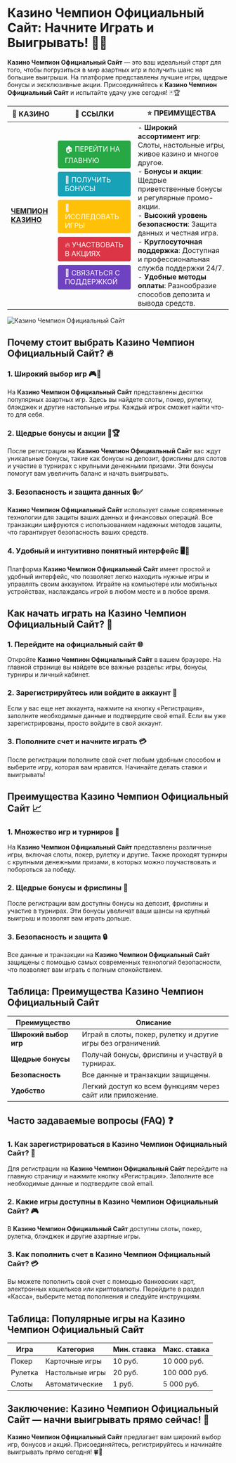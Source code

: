# **Казино Чемпион Официальный Сайт: Начните Играть и Выигрывать!** 🎰💸

**Казино Чемпион Официальный Сайт** — это ваш идеальный старт для того, чтобы погрузиться в мир азартных игр и получить шанс на большие выигрыши. На платформе представлены лучшие игры, щедрые бонусы и эксклюзивные акции. Присоединяйтесь к **Казино Чемпион Официальный Сайт** и испытайте удачу уже сегодня! 🃏🏆

| 🎰 **КАЗИНО**                              | 🔗 **ССЫЛКИ**                                                                                                                                                                                                 | ⭐ **ПРЕИМУЩЕСТВА**                                                                                     |
|--------------------------------------------|-------------------------------------------------------------------------------------------------------------------------------------------------------------------------------------------------------------|--------------------------------------------------------------------------------------------------------|
| **[ЧЕМПИОН КАЗИНО](https://temon-gter.cfd/go/lRq?p80412p304504pcc44t17455)** | <a href="https://temon-gter.cfd/go/lRq?p80412p304504pcc44t17455" style="display: inline-block; padding: 8px 16px; margin: 4px 0; background-color: #28a745; color: white; text-decoration: none; border-radius: 4px;">🏠 ПЕРЕЙТИ НА ГЛАВНУЮ</a><br> <a href="https://temon-gter.cfd/go/lRq?p80412p304504pcc44t17455" style="display: inline-block; padding: 8px 16px; margin: 4px 0; background-color: #17a2b8; color: white; text-decoration: none; border-radius: 4px;">🎁 ПОЛУЧИТЬ БОНУСЫ</a><br> <a href="https://temon-gter.cfd/go/lRq?p80412p304504pcc44t17455" style="display: inline-block; padding: 8px 16px; margin: 4px 0; background-color: #ffc107; color: white; text-decoration: none; border-radius: 4px;">🎲 ИССЛЕДОВАТЬ ИГРЫ</a><br> <a href="https://temon-gter.cfd/go/lRq?p80412p304504pcc44t17455" style="display: inline-block; padding: 8px 16px; margin: 4px 0; background-color: #dc3545; color: white; text-decoration: none; border-radius: 4px;">🔥 УЧАСТВОВАТЬ В АКЦИЯХ</a><br> <a href="https://temon-gter.cfd/go/lRq?p80412p304504pcc44t17455" style="display: inline-block; padding: 8px 16px; margin: 4px 0; background-color: #6f42c1; color: white; text-decoration: none; border-radius: 4px;">💬 СВЯЗАТЬСЯ С ПОДДЕРЖКОЙ</a> | - **Широкий ассортимент игр**: Слоты, настольные игры, живое казино и многое другое.<br>- **Бонусы и акции**: Щедрые приветственные бонусы и регулярные промо-акции.<br>- **Высокий уровень безопасности**: Защита данных и честная игра.<br>- **Круглосуточная поддержка**: Доступная и профессиональная служба поддержки 24/7.<br>- **Удобные методы оплаты**: Разнообразие способов депозита и вывода средств. |

![Казино Чемпион Официальный Сайт](https://sun9-31.userapi.com/impg/EIec6EVmALCyBhCTbcVPbRvesUXjcvwDdQQWhw/kGqDq3jXdV0.jpg?size=1024x435&quality=95&sign=a2477679cbc744f5be7528654025123b&c_uniq_tag=ryznTnKeSP0f07A1Xqo9QdQyNFMb5J_7WC-T7YP5ogI&type=album)

## Почему стоит выбрать **Казино Чемпион Официальный Сайт**? 🔥

### 1. **Широкий выбор игр** 🎮💸

На **Казино Чемпион Официальный Сайт** представлены десятки популярных азартных игр. Здесь вы найдете слоты, покер, рулетку, блэкджек и другие настольные игры. Каждый игрок сможет найти что-то для себя.

### 2. **Щедрые бонусы и акции** 🎁🏆

После регистрации на **Казино Чемпион Официальный Сайт** вас ждут уникальные бонусы, такие как бонусы на депозит, фриспины для слотов и участие в турнирах с крупными денежными призами. Эти бонусы помогут вам увеличить баланс и начать выигрывать.

### 3. **Безопасность и защита данных** 🔒✅

**Казино Чемпион Официальный Сайт** использует самые современные технологии для защиты ваших данных и финансовых операций. Все транзакции шифруются с использованием надежных методов защиты, что гарантирует безопасность ваших средств.

### 4. **Удобный и интуитивно понятный интерфейс** 🖥️📱

Платформа **Казино Чемпион Официальный Сайт** имеет простой и удобный интерфейс, что позволяет легко находить нужные игры и управлять своим аккаунтом. Играйте на компьютере или мобильных устройствах, наслаждаясь игрой в любом месте и в любое время.

## Как начать играть на **Казино Чемпион Официальный Сайт**? 🏁

### 1. **Перейдите на официальный сайт** 🌐

Откройте **Казино Чемпион Официальный Сайт** в вашем браузере. На главной странице вы найдете все важные разделы: игры, бонусы, турниры и личный кабинет.

### 2. **Зарегистрируйтесь или войдите в аккаунт** 📝

Если у вас еще нет аккаунта, нажмите на кнопку «Регистрация», заполните необходимые данные и подтвердите свой email. Если вы уже зарегистрированы, просто войдите в свой аккаунт.

### 3. **Пополните счет и начните играть** 💳

После регистрации пополните свой счет любым удобным способом и выберите игру, которая вам нравится. Начинайте делать ставки и выигрывать!

## Преимущества **Казино Чемпион Официальный Сайт** 📈

### 1. **Множество игр и турниров** 🎰

На **Казино Чемпион Официальный Сайт** представлены различные игры, включая слоты, покер, рулетку и другие. Также проходят турниры с крупными денежными призами, в которых можно поучаствовать и побороться за победу.

### 2. **Щедрые бонусы и фриспины** 🎁

После регистрации вам доступны бонусы на депозит, фриспины и участие в турнирах. Эти бонусы увеличат ваши шансы на крупный выигрыш и позволят вам играть дольше.

### 3. **Безопасность и защита** 🔒

Все данные и транзакции на **Казино Чемпион Официальный Сайт** защищены с помощью самых современных технологий безопасности, что позволяет вам играть с полным спокойствием.

## Таблица: Преимущества **Казино Чемпион Официальный Сайт**

| Преимущество               | Описание                                       |
|----------------------------|------------------------------------------------|
| **Широкий выбор игр**      | Играй в слоты, покер, рулетку и другие игры без ограничений. |
| **Щедрые бонусы**          | Получай бонусы, фриспины и участвуй в турнирах. |
| **Безопасность**           | Все данные и транзакции защищены.              |
| **Удобство**               | Легкий доступ ко всем функциям через сайт или приложение. |

## Часто задаваемые вопросы (FAQ) ❓

### **1. Как зарегистрироваться в **Казино Чемпион Официальный Сайт**?** 📝

Для регистрации на **Казино Чемпион Официальный Сайт** перейдите на главную страницу и нажмите кнопку «Регистрация». Заполните все необходимые данные и подтвердите свой email.

### **2. Какие игры доступны в **Казино Чемпион Официальный Сайт**?** 🎮

В **Казино Чемпион Официальный Сайт** доступны слоты, покер, рулетка, блэкджек и другие азартные игры.

### **3. Как пополнить счет в **Казино Чемпион Официальный Сайт**?** 💳

Вы можете пополнить свой счет с помощью банковских карт, электронных кошельков или криптовалюты. Перейдите в раздел «Касса», выберите метод пополнения и следуйте инструкциям.

## Таблица: Популярные игры на **Казино Чемпион Официальный Сайт**

| Игра                | Категория        | Мин. ставка | Макс. ставка |
|---------------------|------------------|-------------|--------------|
| Покер               | Карточные игры   | 10 руб.     | 10 000 руб.  |
| Рулетка             | Настольные игры  | 20 руб.     | 100 000 руб. |
| Слоты               | Автоматические   | 1 руб.      | 5 000 руб.   |

## Заключение: **Казино Чемпион Официальный Сайт** — начни выигрывать прямо сейчас! 🎉

**Казино Чемпион Официальный Сайт** предлагает вам широкий выбор игр, бонусов и акций. Присоединяйтесь, регистрируйтесь и начинайте выигрывать прямо сегодня! 🍀🎰

